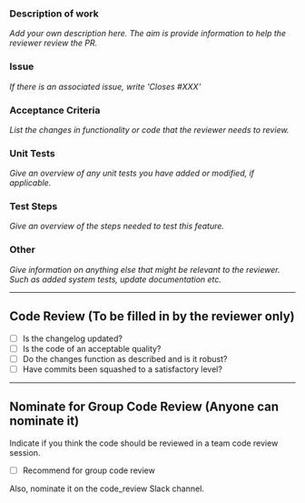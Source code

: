 ### Description of work

*Add your own description here. The aim is provide information to help the reviewer review the PR.*

### Issue

*If there is an associated issue, write 'Closes #XXX'*

### Acceptance Criteria

*List the changes in functionality or code that the reviewer needs to review.*

### Unit Tests

*Give an overview of any unit tests you have added or modified, if applicable.*

### Test Steps

*Give an overview of the steps needed to test this feature.*

### Other

*Give information on anything else that might be relevant to the reviewer. Such as added system tests, update documentation etc.*

---

## Code Review (To be filled in by the reviewer only)

- [ ] Is the changelog updated?
- [ ] Is the code of an acceptable quality?
- [ ] Do the changes function as described and is it robust?
- [ ] Have commits been squashed to a satisfactory level?

---

## Nominate for Group Code Review (Anyone can nominate it)

Indicate if you think the code should be reviewed in a team code review session.

- [ ] Recommend for group code review

Also, nominate it on the code_review Slack channel.